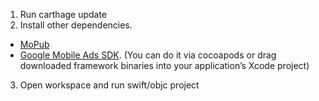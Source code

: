 1. Run carthage update
2. Install other dependencies. 
- [MoPub](https://github.com/mopub/mopub-ios-sdk)
- [Google Mobile Ads SDK](https://developers.google.com/admob/ios/download).
(You can do it via cocoapods or drag downloaded framework binaries into your application’s Xcode project)
3. Open workspace and run swift/objc project

